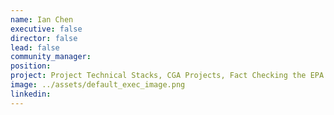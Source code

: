 ```yaml
---
name: Ian Chen
executive: false
director: false
lead: false
community_manager:   
position: 
project: Project Technical Stacks, CGA Projects, Fact Checking the EPA
image: ../assets/default_exec_image.png
linkedin: 
---
```

